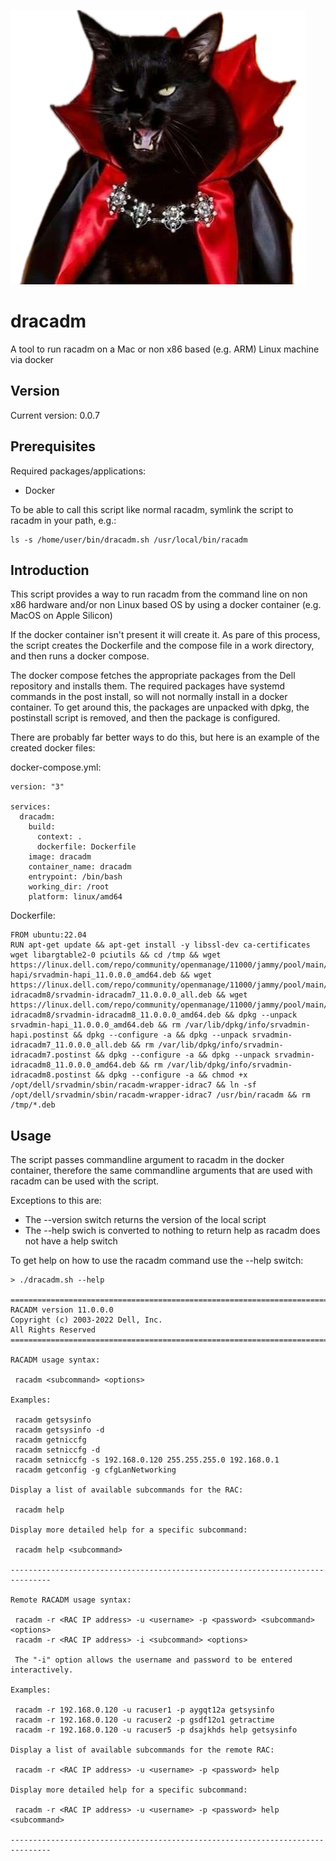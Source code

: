 ![Dracula cat](https://raw.githubusercontent.com/lateralblast/dracadm/master/dracadm.png)

dracadm
======

A tool to run racadm on a Mac or non x86 based (e.g. ARM) Linux machine via docker

Version
-------

Current version: 0.0.7

Prerequisites
-------------

Required packages/applications:

- Docker

To be able to call this script like normal racadm, symlink the script to racadm in your path, e.g.:

```
ls -s /home/user/bin/dracadm.sh /usr/local/bin/racadm
```

Introduction
------------

This script provides a way to run racadm from the command line on non x86 hardware and/or non Linux based OS
by using a docker container (e.g. MacOS on Apple Silicon)

If the docker container isn't present it will create it.
As pare of this process, the script creates the Dockerfile and the compose file in a work directory,
and then runs a docker compose.

The docker compose fetches the appropriate packages from the Dell repository and installs them.
The required packages have systemd commands in the post install, so will not normally install in a docker container.
To get around this, the packages are unpacked with dpkg, the postinstall script is removed, and then the package is configured.

There are probably far better ways to do this, but here is an example of the created docker files:


docker-compose.yml:

```
version: "3"

services:
  dracadm:
    build:
      context: .
      dockerfile: Dockerfile
    image: dracadm
    container_name: dracadm
    entrypoint: /bin/bash
    working_dir: /root
    platform: linux/amd64
```

Dockerfile:

```
FROM ubuntu:22.04
RUN apt-get update && apt-get install -y libssl-dev ca-certificates wget libargtable2-0 pciutils && cd /tmp && wget https://linux.dell.com/repo/community/openmanage/11000/jammy/pool/main/s/srvadmin-hapi/srvadmin-hapi_11.0.0.0_amd64.deb && wget https://linux.dell.com/repo/community/openmanage/11000/jammy/pool/main/s/srvadmin-idracadm8/srvadmin-idracadm7_11.0.0.0_all.deb && wget https://linux.dell.com/repo/community/openmanage/11000/jammy/pool/main/s/srvadmin-idracadm8/srvadmin-idracadm8_11.0.0.0_amd64.deb && dpkg --unpack srvadmin-hapi_11.0.0.0_amd64.deb && rm /var/lib/dpkg/info/srvadmin-hapi.postinst && dpkg --configure -a && dpkg --unpack srvadmin-idracadm7_11.0.0.0_all.deb && rm /var/lib/dpkg/info/srvadmin-idracadm7.postinst && dpkg --configure -a && dpkg --unpack srvadmin-idracadm8_11.0.0.0_amd64.deb && rm /var/lib/dpkg/info/srvadmin-idracadm8.postinst && dpkg --configure -a && chmod +x /opt/dell/srvadmin/sbin/racadm-wrapper-idrac7 && ln -sf /opt/dell/srvadmin/sbin/racadm-wrapper-idrac7 /usr/bin/racadm && rm /tmp/*.deb
```

Usage
-----

The script passes commandline argument to racadm in the docker container, therefore the same commandline
arguments that are used with racadm can be used with the script.

Exceptions to this are:

- The --version switch returns the version of the local script
- The --help swich is converted to nothing to return help as racadm does not have a help switch

To get help on how to use the racadm command use the --help switch:

```
> ./dracadm.sh --help

===============================================================================
RACADM version 11.0.0.0
Copyright (c) 2003-2022 Dell, Inc.
All Rights Reserved
===============================================================================

RACADM usage syntax:

 racadm <subcommand> <options>

Examples:

 racadm getsysinfo
 racadm getsysinfo -d
 racadm getniccfg
 racadm setniccfg -d
 racadm setniccfg -s 192.168.0.120 255.255.255.0 192.168.0.1
 racadm getconfig -g cfgLanNetworking

Display a list of available subcommands for the RAC:

 racadm help

Display more detailed help for a specific subcommand:

 racadm help <subcommand>

-------------------------------------------------------------------------------

Remote RACADM usage syntax:

 racadm -r <RAC IP address> -u <username> -p <password> <subcommand> <options>
 racadm -r <RAC IP address> -i <subcommand> <options>

 The "-i" option allows the username and password to be entered interactively.

Examples:

 racadm -r 192.168.0.120 -u racuser1 -p aygqt12a getsysinfo
 racadm -r 192.168.0.120 -u racuser2 -p gsdf12o1 getractime
 racadm -r 192.168.0.120 -u racuser5 -p dsajkhds help getsysinfo

Display a list of available subcommands for the remote RAC:

 racadm -r <RAC IP address> -u <username> -p <password> help

Display more detailed help for a specific subcommand:

 racadm -r <RAC IP address> -u <username> -p <password> help <subcommand>

-------------------------------------------------------------------------------
```
